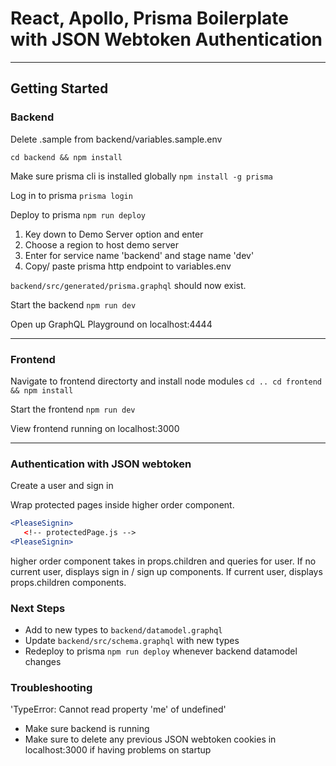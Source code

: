# React, Apollo, Prisma Boilerplate with JSON Webtoken Authentication

---

## Getting Started

### Backend

Delete .sample from backend/variables.sample.env

`cd backend && npm install`

Make sure prisma cli is installed globally
`npm install -g prisma`

Log in to prisma
`prisma login`

Deploy to prisma
`npm run deploy`

1. Key down to Demo Server option and enter
2. Choose a region to host demo server
3. Enter for service name 'backend' and stage name 'dev'
4. Copy/ paste prisma http endpoint to variables.env

`backend/src/generated/prisma.graphql` should now exist.

Start the backend
`npm run dev`

Open up GraphQL Playground on localhost:4444

---

### Frontend

Navigate to frontend directorty and install node modules
`cd .. cd frontend && npm install`

Start the frontend
`npm run dev`

View frontend running on localhost:3000

---

### Authentication with JSON webtoken

Create a user and sign in

Wrap protected pages inside <PleaseSignin/> higher order component.

```jsx
<PleaseSignin>
   <!-- protectedPage.js -->
<PleaseSignin>

```

<PleaseSignin/> higher order component takes in props.children and queries for user. If no current user, displays sign in / sign up components. If current user, displays props.children components.

### Next Steps

- Add to new types to `backend/datamodel.graphql`
- Update `backend/src/schema.graphql` with new types
- Redeploy to prisma `npm run deploy` whenever backend datamodel changes

### Troubleshooting

'TypeError: Cannot read property 'me' of undefined'

- Make sure backend is running
- Make sure to delete any previous JSON webtoken cookies in localhost:3000 if having problems on startup
